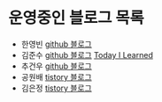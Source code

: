# 운영중인 블로그 목록

- 한영빈 [github 블로그](https://sukso96100.github.io/blog)
- 김준수 [github 블로그](http://blog.junshoong.net) [Today I Learned](http://til.junshoong.net)
- 추건우 [github 블로그](https://chugeonwoo.github.io)
- 공원배 [tistory 블로그](https://creativehead.tistory.com)
- 김은정 [tistory 블로그](http://yumlin.tistory.com/)
